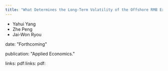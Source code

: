 ```yaml
---
title: "What Determines the Long-Term Volatility of the Offshore RMB Exchange Rate?"
---
```

- Yahui Yang
- Zhe Peng
- Jai-Won Ryou

date: "Forthcoming"

publication: "Applied Economics."

links:
pdf:links:
pdf:
